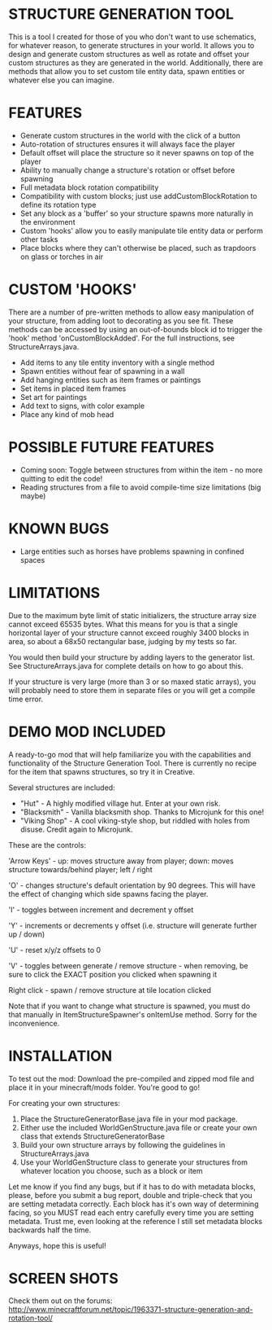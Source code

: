 STRUCTURE GENERATION TOOL
=========================
This is a tool I created for those of you who don't want to use schematics, for whatever reason, to generate structures
in your world. It allows you to design and generate custom structures as well as rotate and offset your custom structures
as they are generated in the world. Additionally, there are methods that allow you to set custom tile entity data, spawn
entities or whatever else you can imagine.

FEATURES
========
- Generate custom structures in the world with the click of a button
- Auto-rotation of structures ensures it will always face the player
- Default offset will place the structure so it never spawns on top of the player
- Ability to manually change a structure's rotation or offset before spawning
- Full metadata block rotation compatibility
- Compatibility with custom blocks; just use addCustomBlockRotation to define its rotation type
- Set any block as a 'buffer' so your structure spawns more naturally in the environment
- Custom 'hooks' allow you to easily manipulate tile entity data or perform other tasks
- Place blocks where they can't otherwise be placed, such as trapdoors on glass or torches in air

CUSTOM 'HOOKS'
==============
There are a number of pre-written methods to allow easy manipulation of your structure, from adding loot to decorating
as you see fit. These methods can be accessed by using an out-of-bounds block id to trigger the 'hook' method
'onCustomBlockAdded'. For the full instructions, see StructureArrays.java.

- Add items to any tile entity inventory with a single method
- Spawn entities without fear of spawning in a wall
- Add hanging entities such as item frames or paintings
- Set items in placed item frames
- Set art for paintings
- Add text to signs, with color example
- Place any kind of mob head
 
POSSIBLE FUTURE FEATURES
========================
- Coming soon: Toggle between structures from within the item - no more quitting to edit the code!
- Reading structures from a file to avoid compile-time size limitations (big maybe)
 
KNOWN BUGS
==========
- Large entities such as horses have problems spawning in confined spaces

LIMITATIONS
===========
Due to the maximum byte limit of static initializers, the structure array size cannot exceed 65535 bytes. What this
means for you is that a single horizontal layer of your structure cannot exceed roughly 3400 blocks in area, so about
a 68x50 rectangular base, judging by my tests so far.

You would then build your structure by adding layers to the generator list. See StructureArrays.java for complete
details on how to go about this.

If your structure is very large (more than 3 or so maxed static arrays), you will probably need to store them in
separate files or you will get a compile time error.

DEMO MOD INCLUDED
=================
A ready-to-go mod that will help familiarize you with the capabilities and functionality of the Structure Generation
Tool. There is currently no recipe for the item that spawns structures, so try it in Creative.

Several structures are included:
- "Hut" - A highly modified village hut. Enter at your own risk.
- "Blacksmith" - Vanilla blacksmith shop. Thanks to Microjunk for this one!
- "Viking Shop" - A cool viking-style shop, but riddled with holes from disuse. Credit again to Microjunk.

These are the controls:

'Arrow Keys' - up: moves structure away from player; down: moves structure towards/behind player; left / right

'O' - changes structure's default orientation by 90 degrees. This will have the effect of changing which side spawns
      facing the player.

'I' - toggles between increment and decrement y offset

'Y' - increments or decrements y offset (i.e. structure will generate further up / down)

'U' - reset x/y/z offsets to 0

'V' - toggles between generate / remove structure - when removing, be sure to click the EXACT position you clicked
      when spawning it

Right click - spawn / remove structure at tile location clicked

Note that if you want to change what structure is spawned, you must do that manually in ItemStructureSpawner's
onItemUse method. Sorry for the inconvenience.

INSTALLATION
============
To test out the mod:
Download the pre-compiled and zipped mod file and place it in your minecraft/mods folder. You're good to go!

For creating your own structures:

1. Place the StructureGeneratorBase.java file in your mod package.
2. Either use the included WorldGenStructure.java file or create your own class that extends StructureGeneratorBase
3. Build your own structure arrays by following the guidelines in StructureArrays.java
4. Use your WorldGenStructure class to generate your structures from whatever location you choose, such as a block or item

Let me know if you find any bugs, but if it has to do with metadata blocks, please, before you submit a bug report,
double and triple-check that you are setting metadata correctly. Each block has it's own way of determining facing,
so you MUST read each entry carefully every time you are setting metadata. Trust me, even looking at the reference
I still set metadata blocks backwards half the time.

Anyways, hope this is useful!

SCREEN SHOTS
============
Check them out on the forums: http://www.minecraftforum.net/topic/1963371-structure-generation-and-rotation-tool/
